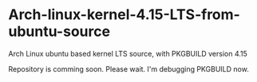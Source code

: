 # Arch-linux-kernel-4.15-LTS-from-ubuntu-source
Arch Linux ubuntu based kernel LTS source, with PKGBUILD version 4.15

Repository is comming soon. Please wait. I'm debugging PKGBUILD now.
